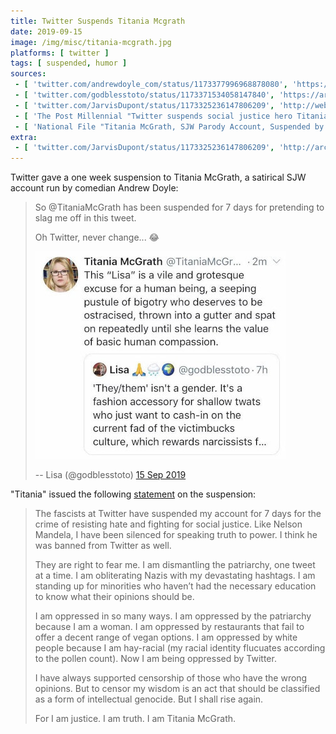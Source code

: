 ```yaml
---
title: Twitter Suspends Titania Mcgrath
date: 2019-09-15
image: /img/misc/titania-mcgrath.jpg
platforms: [ twitter ]
tags: [ suspended, humor ]
sources:
 - [ 'twitter.com/andrewdoyle_com/status/1173377996968878080', 'https://archive.is/xSlvX' ]
 - [ 'twitter.com/godblesstoto/status/1173371534058147840', 'https://archive.is/WcoRd' ]
 - [ 'twitter.com/JarvisDupont/status/1173325236147806209', 'http://web.archive.org/web/20190915200225if_/https://twitter.com/JarvisDupont/status/1173325236147806209' ]
 - [ 'The Post Millennial "Twitter suspends social justice hero Titania McGrath" by Barrett Wilson (15 Sep 2019)', 'https://archive.is/0D0vf' ]
 - [ 'National File "Titania McGrath, SJW Parody Account, Suspended by Twitter" by Jack Hadfield (16 Sep 2019)', 'https://archive.is/pCizp' ]
extra:
 - [ 'twitter.com/JarvisDupont/status/1173325236147806209', 'http://archive.is/uzExu' ]
---
```


Twitter gave a one week suspension to Titania McGrath, a satirical SJW account
run by comedian Andrew Doyle:
> So @TitaniaMcGrath has been suspended for 7 days for pretending to slag me
> off in this tweet.
>
> Oh Twitter, never change... :joy:
>
> ![](offending-tweet.jpg)
>
> -- Lisa (@godblesstoto) [15 Sep 2019](https://archive.is/WcoRd)

"Titania" issued the following [statement](statement.jpg) on the suspension:
> The fascists at Twitter have suspended my account for 7 days for the crime of
> resisting hate and fighting for social justice. Like Nelson Mandela, I have
> been silenced for speaking truth to power. I think he was banned from Twitter
> as well.
>
> They are right to fear me. I am dismantling the patriarchy, one tweet at a
> time. I am obliterating Nazis with my devastating hashtags. I am standing up
> for minorities who haven’t had the necessary education to know what their
> opinions should be.
>
> I am oppressed in so many ways. I am oppressed by the patriarchy because I am
> a woman. I am oppressed by restaurants that fail to offer a decent range of
> vegan options. I am oppressed by white people because I am hay-racial (my
> racial identity flucuates according to the pollen count). Now I am being
> oppressed by Twitter.
>
> I have always supported censorship of those who have the wrong opinions. But
> to censor my wisdom is an act that should be classified as a form of
> intellectual genocide. But I shall rise again.
>
> For I am justice. I am truth. I am Titania McGrath.

